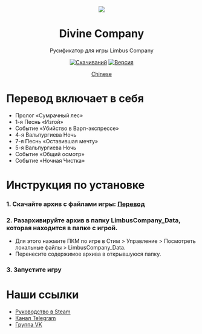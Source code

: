 <div align="center">
<a href="https://github.com/LocalizeLimbusCompany/LocalizeLimbusCompany">
   <img src="https://avatars.githubusercontent.com/u/129521269"/>
</a>

# Divine Company
Русификатор для игры Limbus Company

[![Скачиваний](https://img.shields.io/github/downloads/Divine-Company/DivineCompany_RussianTranslationDepartment/total.svg?label=Скачиваний)](../../releases)
[![Версия](https://img.shields.io/github/release/Divine-Company/DivineCompany_RussianTranslationDepartment.svg?label=Версия)](../../releases/latest)

[Chinese](https://github.com/LocalizeLimbusCompany/LocalizeLimbusCompany)
</div>

# Перевод включает в себя
- Пролог «Сумрачный лес»
- 1-я Песнь «Изгой»
- Событие «Убийство в Варп-экспрессе»
- 4-я Вальпургиева Ночь
- 7-я Песнь «Оставившая мечту»
- 5-я Вальпургиева Ночь
- Событие «Общий осмотр»
- Событие «Ночная Чистка»

# Инструкция по установке
### 1. Скачайте архив с файлами игры: [Перевод](../../releases/latest)
### 2. Разархивируйте архив в папку LimbusCompany_Data, которая находится в папке с игрой.
   - Для этого нажмите ПКМ по игре в Cтим > Управление > Посмотреть локальные файлы > LimbusCompany_Data.
   - Перенесите содержимое архива в открывшуюся папку.
### 3. Запустите игру
# Наши ссылки
- [Руководство в Steam](https://steamcommunity.com/sharedfiles/filedetails/?id=3345409756)
- [Канал Telegram](https://t.me/LimbusCompanyDC)
- [Группа VK](https://vk.com/limbuscompanydc)
</a>
